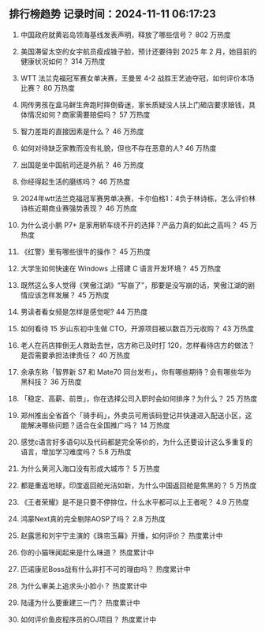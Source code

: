 
## 排行榜趋势 记录时间：2024-11-11 06:17:23
  
  1. 中国政府就黄岩岛领海基线发表声明，释放了哪些信号？ 802 万热度
    
  2. 美国滞留太空的女宇航员瘦成锥子脸，预计还要待到 2025 年 2 月，她目前的健康状况如何？ 314 万热度
    
  3. WTT 法兰克福冠军赛女单决赛，王曼昱 4-2 战胜王艺迪夺冠，如何评价本场比赛？ 80 万热度
    
  4. 网传男孩在盒马鲜生奔跑时摔倒昏迷，家长质疑没人扶上门砸店要求赔钱，具体情况如何？商家需要赔偿吗？ 57 万热度
    
  5. 智力差距的直接因素是什么？ 46 万热度
    
  6. 如何对待缺乏家教而没有礼貌，但也不存在恶意的人? 46 万热度
    
  7. 出国是坐中国航司还是外航？ 46 万热度
    
  8. 你经得起生活的磨练吗？ 46 万热度
    
  9. 2024年wtt法兰克福冠军赛男单决赛，卡尔伯格1：4负于林诗栋，怎么评价林诗栋近期商业赛强势表现？ 46 万热度
    
  10. 为什么说小鹏 P7+ 是家用轿车绕不开的选择？产品力真的如此之高吗？ 45 万热度
    
  11. 《红警》里有哪些很牛的操作？ 45 万热度
    
  12. 大学生如何快速在 Windows 上搭建 C 语言开发环境？ 45 万热度
    
  13. 既然这么多人觉得《笑傲江湖》“写崩了”，那要是没写崩的话，笑傲江湖的剧情应该怎样发展？ 45 万热度
    
  14. 男读者看女频是怎样是感觉呢? 44 万热度
    
  15. 如何看待 15 岁山东初中生做 CTO，开源项目被以数百万元收购？ 43 万热度
    
  16. 老人在药店摔倒无人救助去世，店方称已及时打 120，怎样看待店方的做法？是否需要承担法律责任？ 40 万热度
    
  17. 余承东称「智界新 S7 和 Mate70 同台发布」，你有哪些期待？会有哪些华为黑科技？ 36 万热度
    
  18. 「稳定、高薪、前景」，你在选择公司入职时会如何排序？为什么？ 25 万热度
    
  19. 郑州推出全省首个「骑手码」，外卖员可用该码登记并快速进入配送小区，这能解决哪些问题？适合在全国推广吗？ 14 万热度
    
  20. 感觉c语言好多语句以及代码都是完全等价的，为什么还要设计这么多重复的语言，增加学习难度吗？ 5.8 万热度
    
  21. 为什么黄河入海口没有形成大城市？ 5 万热度
    
  22. 都是重返地球，印度返回舱光洁如新，为什么中国返回舱是焦黑的？ 5 万热度
    
  23. 《王者荣耀》是不是只要不停排位，什么水平都可以上王者呢？ 4.9 万热度
    
  24. 鸿蒙Next真的完全剔除AOSP了吗？ 2.8 万热度
    
  25. 赵露思和刘宇宁主演的《珠帘玉幕》开播，如何评价？ 热度累计中
    
  26. 你的小猫咪闻起来是什么味道？ 热度累计中
    
  27. 匹诺康尼Boss战有什么非打不可的理由吗？ 热度累计中
    
  28. 为什么审美上追求头小脸小？ 热度累计中
    
  29. 陆谨为什么要重建三一门？ 热度累计中
    
  30. 如何评价鱼皮程序员的OJ项目？ 热度累计中
    